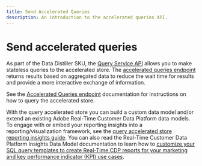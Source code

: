 ```yaml
---
title: Send Accelerated Queries
description: An introduction to the accelerated queries API.
---
```

# Send accelerated queries

As part of the Data Distiller SKU, the [Query Service API](https://developer.adobe.com/experience-platform-apis/references/query-service/) allows you to make stateless queries to the accelerated store. The [accelerated queries endpoint](https://developer.adobe.com/experience-platform-apis/references/query-service/#tag/Accelerated-Queries) returns results based on aggregated data to reduce the wait time for results and provide a more interactive exchange of information.

See the [Accelerated Queries endpoint](../../api/accelerated-queries.md) documentation for instructions on how to query the accelerated store.

With the query accelerated store you can build a custom data model and/or extend an existing Adobe Real-Time Customer Data Platform data models. To engage with or embed your reporting insights into a reporting/visualization framework, see the [query accelerated store reporting insights guide](./reporting-insights-data-model.md). You can also read the Real-Time Customer Data Platform Insights Data Model documentation to learn how to [customize your SQL query templates to create Real-Time CDP reports for your marketing and key performance indicator (KPI) use cases](../../../dashboards/cdp-insights-data-model.md).
